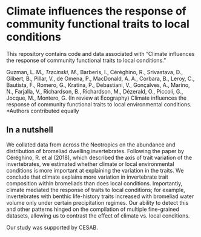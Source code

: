 # Climate influences the response of community functional traits to local conditions

This repository contains code and data associated with “Climate influences the response of community functional traits to local conditions.”

Guzman, L. M.*, Trzcinski, M.*, Barberis, I., Céréghino, R., Srivastava, D., Gilbert, B., Pillar, V., de Omena, P., MacDonald, A. A., Corbara, B., Leroy, C., Bautista, F., Romero, G., Kratina, P., Debastiani, V., Gonçalves, A., Marino, N., Farjalla, V., Richardson, B., Richardson, M., Dézerald, O., Piccoli, G., Jocque, M., Montero, G. (In review at Ecography) Climate influences the response of community functional traits to local environmental conditions. *Authors contributed equally

## In a nutshell

We collated data from across the Neotropics on the abundance and distribution of bromeliad dwelling invertebrates. Following the paper by Céréghino, R. et al (2018), which described the axis of trait variation of the invertebrates, we estimated whether climate or local environmental conditions is more important at explaining the variation in the traits. 
We conclude that climate explains more variation in invertebrate trait composition within bromeliads than does local conditions. 
Importantly, climate mediated the response of traits to local conditions; for example, invertebrates with benthic life-history traits increased with bromeliad water volume only under certain precipitation regimes. 
Our ability to detect this and other patterns hinged on the compilation of multiple fine-grained datasets, allowing us to contrast the effect of climate vs. local conditions.

Our study was supported by CESAB.
